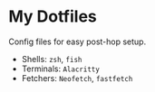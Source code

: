 # My Dotfiles

Config files for easy post-hop setup.

- Shells: `zsh`, `fish`
- Terminals: `Alacritty`
- Fetchers: `Neofetch`, `fastfetch`
